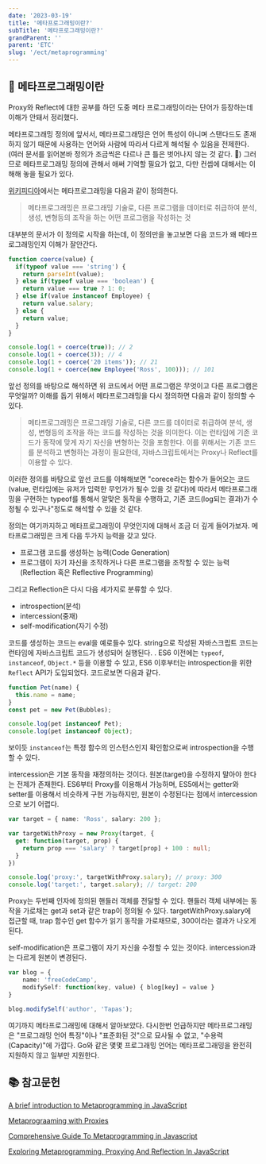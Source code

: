 ```yaml
---
date: '2023-03-19'
title: '메타프로그래밍이란?'
subTitle: '메타프로그래밍이란?'
grandParent: ''
parent: 'ETC'
slug: '/ect/metaprogramming'
---
```


## 📌 메타프로그래밍이란

Proxy와 Reflect에 대한 공부를 하던 도중 메타 프로그래밍이라는 단어가 등장하는데 이해가 안돼서 정리했다.

메타프로그래밍 정의에 앞서서, 메타프로그래밍은 언어 특성이 아니며 스탠다드도 존재하지 않기 때문에 사용하는 언어와 사람에 따라서 다르게 해석될 수 있음을 전제한다. (여러 문서를 읽어본바 정의가 조금씩은 다르나 큰 틀은 벗어나지 않는 것 같다. 🧐) 그러므로 메타프로그래밍 정의에 관해서 애써 기억할 필요가 없고, 다만 컨셉에 대해서는 이해해 놓을 필요가 있다.

[위키피디아](https://en.wikipedia.org/wiki/Metaprogramming)에서는 메타프로그래밍을 다음과 같이 정의한다. 

>메타프로그래밍은 프로그래밍 기술로, 다른 프로그램을 데이터로 취급하여 분석, 생성, 변형등의 조작을 하는 어떤 프로그램을 작성하는 것

대부분의 문서가 이 정의로 시작을 하는데, 이 정의만을 놓고보면 다음 코드가 왜 메타프로그래밍인지 이해가 잘안간다.

```typescript
function coerce(value) {
  if(typeof value === 'string') {
    return parseInt(value);
  } else if(typeof value === 'boolean') {
    return value === true ? 1: 0;
  } else if(value instanceof Employee) {
    return value.salary;
  } else {
    return value;
  }
}

console.log(1 + coerce(true)); // 2 
console.log(1 + coerce(3)); // 4
console.log(1 + coerce('20 items')); // 21
console.log(1 + coerce(new Employee('Ross', 100))); // 101
```

앞선 정의를 바탕으로 해석하면 위 코드에서 어떤 프로그램은 무엇이고 다른 프로그램은 무엇일까? 이해를 돕기 위해서 메타프로그래밍을 다시 정의하면 다음과 같이 정의할 수 있다.

> 메타프로그래밍은 프로그래밍 기술로, 다른 코드를 데이터로 취급하여 분석, 생성, 변형등의 조작을 하는 코드를 작성하는 것을 의미한다. 이는 런타임에 기존 코드가 동작에 맞게 자기 자신을 변형하는 것을 포함한다. 이를 위해서는 기존 코드를 분석하고 변형하는 과정이 필요한데, 자바스크립트에서는 Proxy나 Reflect를 이용할 수 있다.

이러한 정의를 바탕으로 앞선 코드를 이해해보면 "corece라는 함수가 들어오는 코드(value, 런타임에는 유저가 입력한 무언가가 될수 있을 것 같다)에 따라서 메타프로그래밍을 구현하는 typeof를 통해서 알맞은 동작을 수행하고, 기존 코드(log되는 결과)가 수정될 수 있구나"정도로 해석할 수 있을 것 같다.

정의는 여기까지하고 메타프로그래밍이 무엇인지에 대해서 조금 더 깊게 들어가보자. 메타프로그래밍은 크게 다음 두가지 능력을 갖고 있다.

- 프로그램 코드를 생성하는 능력(Code Generation)
- 프로그램이 자기 자신을 조작하거나 다른 프로그램을 조작할 수 있는 능력(Reflection 혹은 Reflective Programming)

그리고 Reflection은 다시 다음 세가지로 분류할 수 있다.

- introspection(분석)
- intercession(중재)
- self-modification(자기 수정)

코드를 생성하는 코드는 eval을 예로들수 있다. string으로 작성된 자바스크립트 코드는 런타임에 자바스크립트 코드가 생성되어 실행된다.
.  ES6 이전에는 `typeof`, `instanceof`, `Object.*` 등을 이용할 수 있고, ES6 이후부터는 introspection을 위한 `Reflect` API가 도입되었다. 코드로보면 다음과 같다.

```typescript
function Pet(name) {
  this.name = name;
}
const pet = new Pet(Bubbles);

console.log(pet instanceof Pet);
console.log(pet instanceof Object);
```

보이듯 `instanceof`는 특정 함수의 인스턴스인지 확인함으로써 introspection을 수행할 수 있다.

intercession은 기본 동작을 재정의하는 것이다. 원본(target)을 수정하지 말아야 한다는 전제가 존재한다. ES6부터 Proxy를 이용해서 가능하며, ES5에서는 getter와 setter를 이용해서 비슷하게 구현 가능하지만, 원본이 수정된다는 점에서 intercession으로 보기 어렵다.

```typescript
var target = { name: 'Ross', salary: 200 };

var targetWithProxy = new Proxy(target, {
  get: function(target, prop) {
    return prop === 'salary' ? target[prop] + 100 : null;
  }
})

console.log('proxy:', targetWithProxy.salary); // proxy: 300
console.log('target:', target.salary); // target: 200
```

Proxy는 두번째 인자에 정의된 핸들러 객체를 전달할 수 있다. 핸들러 객체 내부에는 동작을 가로채는 get과 set과 같은 trap이 정의될 수 있다. targetWithProxy.salary에 접근할 때, trap 함수인 get 함수가 읽기 동작을 가로채므로, 300이라는 결과가 나오게된다.

self-modification은 프로그램이 자기 자신을 수정할 수 있는 것이다. intercession과는 다르게 원본이 변경된다.

```typescript
var blog = {
    name: 'freeCodeCamp',
    modifySelf: function(key, value) { blog[key] = value }
}

blog.modifySelf('author', 'Tapas');
```

여기까지 메타프로그래밍에 대해서 알아보았다. 다시한번 언급하지만 메타프로그래밍은 "프로그래밍 언어 특징"이나 "표준화된 것"으로 묘사될 수 없고, "수용력(Capacity)"에 가깝다. Go와 같은 몇몇 프로그래밍 언어는 메타프로그래밍을 완전히 지원하지 않고 일부만 지원한다.

## 📚 참고문헌

[A brief introduction to Metaprogramming in JavaScript](https://medium.com/jspoint/a-brief-introduction-to-metaprogramming-in-javascript-88d13ed407b5)

[Metaprograaming with Proxies](https://exploringjs.com/deep-js/ch_proxies.html)

[Comprehensive Guide To Metaprogramming in Javascript](https://isamatov.com/metaprogramming-in-javascript/)

[Exploring Metaprogramming, Proxying And Reflection In JavaScript](https://blog.openreplay.com/exploring-metaprogramming-proxying-and-reflection-in-javascript/)